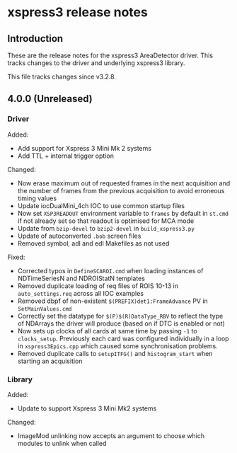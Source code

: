 xspress3 release notes
======================

Introduction
------------

These are the release notes for the xspress3 AreaDetector driver. This tracks
changes to the driver and underlying xspress3 library.

This file tracks changes since v3.2.8.

## __4.0.0 (Unreleased)__

### Driver

Added:

- Add support for Xspress 3 Mini Mk 2 systems
- Add TTL + internal trigger option

Changed:

- Now erase maximum out of requested frames in the next acquisition and the
  number of frames from the previous acquisition to avoid erroneous timing
  values
- Update iocDualMini_4ch IOC to use common startup files
- Now set `XSP3READOUT` environment variable to `frames` by default
  in `st.cmd` if not already set so that readout is optimised for MCA mode
- Update from `bzip-devel` to `bzip2-devel` in `build_xspress3.py`
- Update of autoconverted `.bob` screen files
- Removed symbol, adl and edl Makefiles as not used

Fixed:

- Corrected typos in `DefineSCAROI.cmd` when loading instances of NDTimeSeriesN
  and NDROIStatN templates
- Removed duplicate loading of req files of ROIS 10-13 in `auto_settings.req`
  across all IOC examples
- Removed dbpf of non-existent `$(PREFIX)det1:FrameAdvance` PV in
  `SetMainValues.cmd`
- Correctly set the datatype for `$(P)$(R)DataType_RBV` to reflect the type of
  NDArrays the driver will produce (based on if DTC is enabled or not)
- Now sets up clocks of all cards at same time by passing `-1` to
  `clocks_setup`. Previously each card was configured individually in a loop
  in `xspress3Epics.cpp` which caused some synchronisation problems.
- Removed duplicate calls to `setupITFG()` and `histogram_start` when starting
  an acquisition


### Library

Added:

- Update to support Xspress 3 Mini Mk2 systems

Changed:

- ImageMod unlinking now accepts an argument to choose which modules to unlink
  when called
